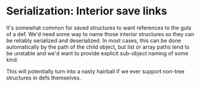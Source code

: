 # Serialization: Interior save links

It's somewhat common for saved structures to want references to the guts of a def. We'd need some way to name those interior structures so they can be reliably serialized and deserialized. In most cases, this can be done automatically by the path of the child object, but list or array paths tend to be unstable and we'd want to provide explicit sub-object naming of some kind.

This will potentially turn into a nasty hairball if we ever support non-tree structures in defs themselves.
